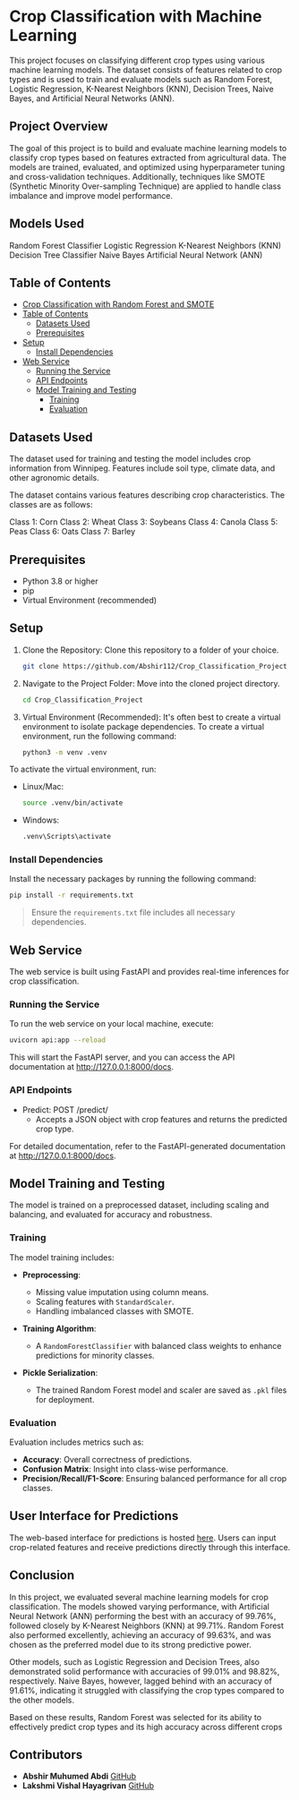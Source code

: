 # Crop Classification with Machine Learning

This project focuses on classifying different crop types using various machine learning models. The dataset consists of features related to crop types and is used to train and evaluate models such as Random Forest, Logistic Regression, K-Nearest Neighbors (KNN), Decision Trees, Naive Bayes, and Artificial Neural Networks (ANN).

## Project Overview
The goal of this project is to build and evaluate machine learning models to classify crop types based on features extracted from agricultural data. The models are trained, evaluated, and optimized using hyperparameter tuning and cross-validation techniques. Additionally, techniques like SMOTE (Synthetic Minority Over-sampling Technique) are applied to handle class imbalance and improve model performance.

## Models Used
Random Forest Classifier
Logistic Regression
K-Nearest Neighbors (KNN)
Decision Tree Classifier
Naive Bayes
Artificial Neural Network (ANN)

## Table of Contents

- [Crop Classification with Random Forest and SMOTE](#crop-classification-with-random-forest-and-smote)
- [Table of Contents](#table-of-contents)
  - [Datasets Used](#datasets-used)
  - [Prerequisites](#prerequisites)
- [Setup](#setup)
  - [Install Dependencies](#install-dependencies)
- [Web Service](#web-service)
  - [Running the Service](#running-the-service)
  - [API Endpoints](#api-endpoints)
  - [Model Training and Testing](#model-training-and-testing)
    - [Training](#training)
    - [Evaluation](#evaluation)

## Datasets Used

The dataset used for training and testing the model includes crop information from Winnipeg. Features include soil type, climate data, and other agronomic details.

The dataset contains various features describing crop characteristics. The classes are as follows:

Class 1: Corn
Class 2: Wheat
Class 3: Soybeans
Class 4: Canola
Class 5: Peas
Class 6: Oats
Class 7: Barley

## Prerequisites

- Python 3.8 or higher
- pip
- Virtual Environment (recommended)

## Setup

1. Clone the Repository: Clone this repository to a folder of your choice.

    ```bash
    git clone https://github.com/Abshir112/Crop_Classification_Project
    ```

2. Navigate to the Project Folder: Move into the cloned project directory.

    ```bash
    cd Crop_Classification_Project
    ```

3. Virtual Environment (Recommended): It's often best to create a virtual environment to isolate package dependencies. To create a virtual environment, run the following command:

    ```bash
    python3 -m venv .venv
    ```

To activate the virtual environment, run:

- Linux/Mac:

    ```bash
    source .venv/bin/activate
    ```

- Windows:

    ```bash
    .venv\Scripts\activate
    ```

### Install Dependencies

Install the necessary packages by running the following command:

```bash
pip install -r requirements.txt
```

> Ensure the `requirements.txt` file includes all necessary dependencies.

## Web Service

The web service is built using FastAPI and provides real-time inferences for crop classification.

### Running the Service

To run the web service on your local machine, execute:

```bash
uvicorn api:app --reload
```

This will start the FastAPI server, and you can access the API documentation at <http://127.0.0.1:8000/docs>.

### API Endpoints

- Predict: POST /predict/
  - Accepts a JSON object with crop features and returns the predicted crop type.

For detailed documentation, refer to the FastAPI-generated documentation at <http://127.0.0.1:8000/docs>.

## Model Training and Testing

The model is trained on a preprocessed dataset, including scaling and balancing, and evaluated for accuracy and robustness.

### Training

The model training includes:

- **Preprocessing**:
  - Missing value imputation using column means.
  - Scaling features with `StandardScaler`.
  - Handling imbalanced classes with SMOTE.

- **Training Algorithm**:
  - A `RandomForestClassifier` with balanced class weights to enhance predictions for minority classes.

- **Pickle Serialization**:
  - The trained Random Forest model and scaler are saved as `.pkl` files for deployment.

### Evaluation

Evaluation includes metrics such as:

- **Accuracy**: Overall correctness of predictions.
- **Confusion Matrix**: Insight into class-wise performance.
- **Precision/Recall/F1-Score**: Ensuring balanced performance for all crop classes.


## User Interface for Predictions

The web-based interface for predictions is hosted [here](https://abshir112.github.io/Crop_Classification_Project/). Users can input crop-related features and receive predictions directly through this interface.

## Conclusion
In this project, we evaluated several machine learning models for crop classification. The models showed varying performance, with Artificial Neural Network (ANN) performing the best with an accuracy of 99.76%, followed closely by K-Nearest Neighbors (KNN) at 99.71%. Random Forest also performed excellently, achieving an accuracy of 99.63%, and was chosen as the preferred model due to its strong predictive power.

Other models, such as Logistic Regression and Decision Trees, also demonstrated solid performance with accuracies of 99.01% and 98.82%, respectively. Naive Bayes, however, lagged behind with an accuracy of 91.61%, indicating it struggled with classifying the crop types compared to the other models.

Based on these results, Random Forest was selected for its ability to effectively predict crop types and its high accuracy across different crops


## Contributors

- **Abshir Muhumed Abdi**  [GitHub](https://github.com/Abshir112) 
- **Lakshmi Vishal Hayagrivan**
  [GitHub](https://github.com/lakshmivishal9496)  





